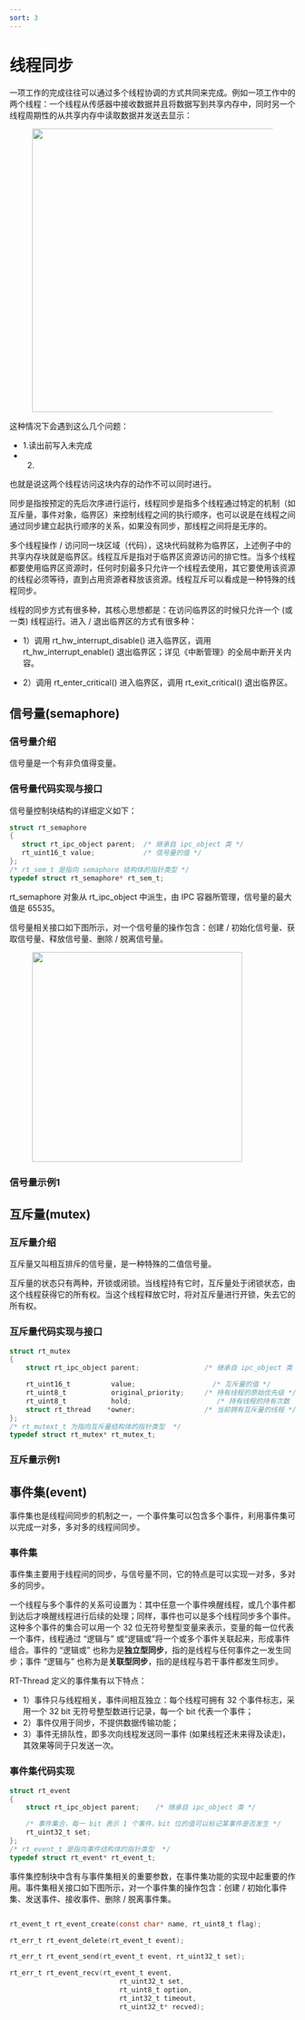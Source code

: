 ```yaml
---
sort: 3
---
```

# 线程同步

一项工作的完成往往可以通过多个线程协调的方式共同来完成。例如一项工作中的两个线程：一个线程从传感器中接收数据并且将数据写到共享内存中，同时另一个线程周期性的从共享内存中读取数据并发送去显示：

<figure>
    <img src="https://www.rt-thread.org/document/site/rt-thread-version/rt-thread-standard/programming-manual/ipc1/figures/06inter_ths_commu1.png" width=500 >
</figure>

这种情况下会遇到这么几个问题：
- 1.读出前写入未完成
- 2.

也就是说这两个线程访问这块内存的动作不可以同时进行。

同步是指按预定的先后次序进行运行，线程同步是指多个线程通过特定的机制（如互斥量，事件对象，临界区）来控制线程之间的执行顺序，也可以说是在线程之间通过同步建立起执行顺序的关系，如果没有同步，那线程之间将是无序的。


多个线程操作 / 访问同一块区域（代码），这块代码就称为临界区，上述例子中的共享内存块就是临界区。线程互斥是指对于临界区资源访问的排它性。当多个线程都要使用临界区资源时，任何时刻最多只允许一个线程去使用，其它要使用该资源的线程必须等待，直到占用资源者释放该资源。线程互斥可以看成是一种特殊的线程同步。

线程的同步方式有很多种，其核心思想都是：在访问临界区的时候只允许一个 (或一类) 线程运行。进入 / 退出临界区的方式有很多种：

- 1）调用 rt_hw_interrupt_disable() 进入临界区，调用 rt_hw_interrupt_enable() 退出临界区；详见《中断管理》的全局中断开关内容。

- 2）调用 rt_enter_critical() 进入临界区，调用 rt_exit_critical() 退出临界区。


## 信号量(semaphore)

### 信号量介绍

信号量是一个有非负值得变量。

### 信号量代码实现与接口

信号量控制块结构的详细定义如下：
```c
struct rt_semaphore
{
   struct rt_ipc_object parent;  /* 继承自 ipc_object 类 */
   rt_uint16_t value;            /* 信号量的值 */
};
/* rt_sem_t 是指向 semaphore 结构体的指针类型 */
typedef struct rt_semaphore* rt_sem_t;
```

rt_semaphore 对象从 rt_ipc_object 中派生，由 IPC 容器所管理，信号量的最大值是 65535。

信号量相关接口如下图所示，对一个信号量的操作包含：创建 / 初始化信号量、获取信号量、释放信号量、删除 / 脱离信号量。

<figure>
    <img src="https://www.rt-thread.org/document/site/rt-thread-version/rt-thread-standard/programming-manual/ipc1/figures/06sem_ops.png" width=370 >
</figure>


### 信号量示例1


## 互斥量(mutex)

### 互斥量介绍

互斥量又叫相互排斥的信号量，是一种特殊的二值信号量。

互斥量的状态只有两种，开锁或闭锁。当线程持有它时，互斥量处于闭锁状态，由这个线程获得它的所有权。当这个线程释放它时，将对互斥量进行开锁，失去它的所有权。

### 互斥量代码实现与接口

```c
struct rt_mutex
{
    struct rt_ipc_object parent;                /* 继承自 ipc_object 类 */

    rt_uint16_t          value;                   /* 互斥量的值 */
    rt_uint8_t           original_priority;     /* 持有线程的原始优先级 */
    rt_uint8_t           hold;                     /* 持有线程的持有次数   */
    struct rt_thread    *owner;                 /* 当前拥有互斥量的线程 */
};
/* rt_mutext_t 为指向互斥量结构体的指针类型  */
typedef struct rt_mutex* rt_mutex_t;
```

### 互斥量示例1


## 事件集(event)

事件集也是线程间同步的机制之一，一个事件集可以包含多个事件，利用事件集可以完成一对多，多对多的线程间同步。

### 事件集

事件集主要用于线程间的同步，与信号量不同，它的特点是可以实现一对多，多对多的同步。

一个线程与多个事件的关系可设置为：其中任意一个事件唤醒线程，或几个事件都到达后才唤醒线程进行后续的处理；同样，事件也可以是多个线程同步多个事件。这种多个事件的集合可以用一个 32 位无符号整型变量来表示，变量的每一位代表一个事件，线程通过 “逻辑与” 或“逻辑或”将一个或多个事件关联起来，形成事件组合。事件的 “逻辑或” 也称为是**独立型同步**，指的是线程与任何事件之一发生同步；事件 “逻辑与” 也称为是**关联型同步**，指的是线程与若干事件都发生同步。

RT-Thread 定义的事件集有以下特点：
- 1）事件只与线程相关，事件间相互独立：每个线程可拥有 32 个事件标志，采用一个 32 bit 无符号整型数进行记录，每一个 bit 代表一个事件；
- 2）事件仅用于同步，不提供数据传输功能；
- 3）事件无排队性，即多次向线程发送同一事件 (如果线程还未来得及读走)，其效果等同于只发送一次。

### 事件集代码实现

```c
struct rt_event
{
    struct rt_ipc_object parent;    /* 继承自 ipc_object 类 */

    /* 事件集合，每一 bit 表示 1 个事件，bit 位的值可以标记某事件是否发生 */
    rt_uint32_t set;
};
/* rt_event_t 是指向事件结构体的指针类型  */
typedef struct rt_event* rt_event_t;
```
事件集控制块中含有与事件集相关的重要参数，在事件集功能的实现中起重要的作用。事件集相关接口如下图所示，对一个事件集的操作包含：创建 / 初始化事件集、发送事件、接收事件、删除 / 脱离事件集。

```c

rt_event_t rt_event_create(const char* name, rt_uint8_t flag);

rt_err_t rt_event_delete(rt_event_t event);

rt_err_t rt_event_send(rt_event_t event, rt_uint32_t set);

rt_err_t rt_event_recv(rt_event_t event,
                           rt_uint32_t set,
                           rt_uint8_t option,
                           rt_int32_t timeout,
                           rt_uint32_t* recved);


```




